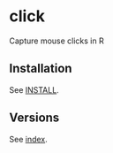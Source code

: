 click
=====

Capture mouse clicks in R

Installation
------------

See [INSTALL](https://github.com/dmparrishphd/click/blob/master/Files/1/0/INSTALL.md).

Versions
--------

See [index](https://github.com/dmparrishphd/click/blob/master/Files/1/0/index.md).
